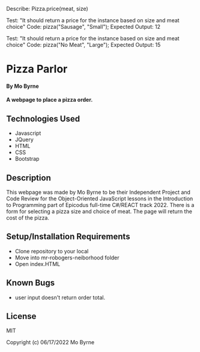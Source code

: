 Describe: Pizza.price(meat, size)

Test: "It should return a price for the instance based on size and meat choice"
Code: pizza("Sausage", "Small");
Expected Output: 12

Test: "It should return a price for the instance based on size and meat choice"
Code: pizza("No Meat", "Large");
Expected Output: 15


# Pizza Parlor

#### By Mo Byrne

#### A webpage to place a pizza order.

## Technologies Used

* Javascript
* JQuery
* HTML
* CSS
* Bootstrap
  
## Description

This webpage was made by Mo Byrne to be their Independent Project and Code Review for the Object-Oriented JavaScript lessons in the Introduction to Programming part of Epicodus full-time C#/REACT track 2022. There is a form for selecting a pizza size and choice of meat. The page will return the cost of the pizza.

## Setup/Installation Requirements

* Clone repository to your local
* Move into mr-robogers-neiborhood folder
* Open index.HTML

## Known Bugs

* user input doesn't return order total.


## License

MIT

Copyright (c) 06/17/2022 Mo Byrne